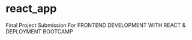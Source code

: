 # react_app
Final  Project Submission For FRONTEND DEVELOPMENT WITH REACT &amp; DEPLOYMENT BOOTCAMP
